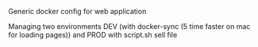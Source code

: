 Generic docker config for web application

Managing two environments DEV (with docker-sync (5 time faster on mac for loading pages)) and PROD with script.sh sell file
 
